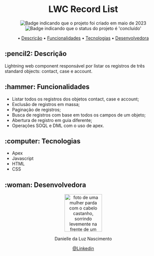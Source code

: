 <h1 align="center">LWC Record List</h1>

<p align="center">
    <img alt="Badge indicando que o projeto foi criado em maio de 2023" src="https://img.shields.io/badge/Data%20de%20cria%C3%A7%C3%A3o-maio%2F2023-blue">
    <img alt="Badge indicando que o status do projeto é 'concluído'" src="https://img.shields.io/badge/Status-Desenvolvendo-yellow">
</p>

<p align="center">
    • <a href="#descricao">Descrição</a>
    • <a href="#funcionalidades">Funcionalidades</a>
    • <a href="#tecnologias">Tecnologias</a>
    • <a href="#Desenvolvedora">Desenvolvedora</a>
</p>

<h2 id="descricao">:pencil2: Descrição</h2>
Lightning web component responsável por listar os registros de três standard objects: contact, case e account. 

<h2 id="funcionalidades">:hammer: Funcionalidades</h2>

- Listar todos os registros dos objetos contact, case e account;
- Exclusão de registros em massa;
- Paginação de registros;
- Busca de registros com base em todos os campos de um objeto;
- Abertura de registro em guia diferente;
- Operações SOQL e DML com o uso de apex.

<h2 id="tecnologias">:computer: Tecnologias</h2>

- Apex
- Javascript
- HTML
- CSS

<h2 id="Desenvolvedora">:woman: Desenvolvedora</h2>

<p align="center">
  <a href="https://github.com/Danielle-Luz">
    <img width="120px" src="https://avatars.githubusercontent.com/u/99164019?v=4" alt="foto de uma mulher parda com o cabelo castanho, sorrindo levemente na frente de um fundo verde com bits">
  </a>
</p>

<p align="center">
Danielle da Luz Nascimento
</p>

<p align="center">
<a href="https://www.linkedin.com/in/danielle-da-luz-nascimento/">@Linkedin</a>
</p>
